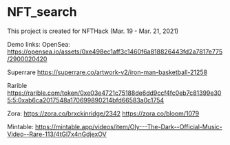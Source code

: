 # NFT_search
This project is created for NFTHack (Mar. 19 - Mar. 21, 2021)

Demo links:
OpenSea:
https://opensea.io/assets/0xe498ec1aff3c1460f6a818826443fd2a7817e775/2900020420

Superrare
https://superrare.co/artwork-v2/iron-man-basketball-21258

Rarible
https://rarible.com/token/0xe03e4721c75188de6dd9ccf4fc0eb7c81399e305:5:0xab6ca2017548a170699890214bfd66583a0c1754

Zora:
https://zora.co/brxckinridge/2342
https://zora.co/bloom/1079

Mintable:
https://mintable.app/videos/item/Oly---The-Dark--Official-Music-Video--Rare-113/4tGl7x4nGdjexOV
